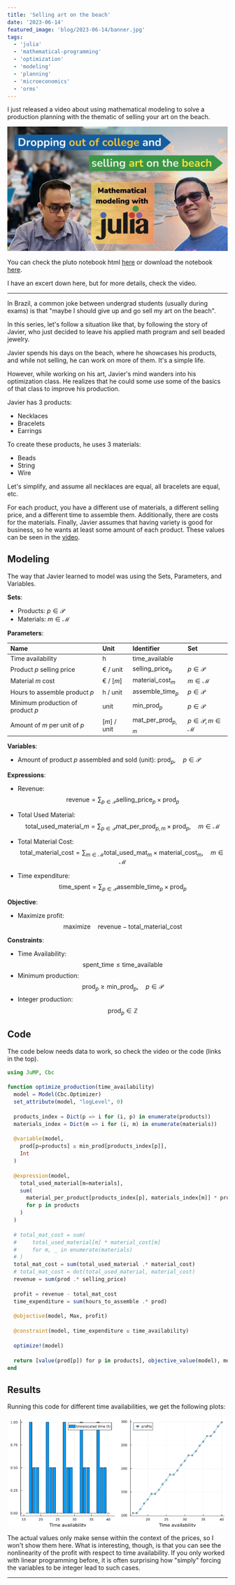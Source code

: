 ```yaml
---
title: 'Selling art on the beach'
date: '2023-06-14'
featured_image: 'blog/2023-06-14/banner.jpg'
tags:
  - 'julia'
  - 'mathematical-programming'
  - 'optimization'
  - 'modeling'
  - 'planning'
  - 'microeconomics'
  - 'orms'
---
```


I just released a video about using mathematical modeling to solve a production planning with the thematic of selling your art on the beach.

[![Banner for youtube video](/blog/2023-06-14/banner.jpg)](https://youtu.be/IOUi1juD5HQ)

You can check the pluto notebook html [here](/blog/2023-06-14/selling-art-on-the-beach.html) or download the notebook [here](https://github.com/abelsiqueira/youtube/blob/main/selling-art-on-the-beach.jl).

I have an excert down here, but for more details, check the video.

---

In Brazil, a common joke between undergrad students (usually during exams) is that "maybe I should give up and go sell my art on the beach".

In this series, let's follow a situation like that, by following the story of Javier, who just decided to leave his applied math program and sell beaded jewelry.

Javier spends his days on the beach, where he showcases his products, and while not selling, he can work on more of them.
It's a simple life.

However, while working on his art, Javier's mind wanders into his optimization class. He realizes that he could some use some of the basics of that class to improve his production.

Javier has 3 products:

- Necklaces
- Bracelets
- Earrings

To create these products, he uses 3 materials:

- Beads
- String
- Wire

Let's simplify, and assume all necklaces are equal, all bracelets are equal, etc.

For each product, you have a different use of materials, a different selling price, and a different time to assemble them.
Additionally, there are costs for the materials.
Finally, Javier assumes that having variety is good for business, so he wants at least some amount of each product.
These values can be seen in the [video](https://youtu.be/IOUi1juD5HQ).

## Modeling

The way that Javier learned to model was using the Sets, Parameters, and Variables.

**Sets**:

- Products: $p \in \mathcal{P}$
- Materials: $m \in \mathcal{M}$

**Parameters**:

| Name | Unit | Identifier | Set |
|:--|:--|:--|:--|
| Time availability | h | $\text{time\_available}$ | |
| Product $p$ selling price | € / unit | $\text{selling\_price}_p$ | $p \in \mathcal{P}$ |
| Material $m$ cost | € / [$m$] | $\text{material\_cost}_m$ | $m \in \mathcal{M}$ |
| Hours to assemble product $p$ | h / unit | $\text{assemble\_time}_p$ | $p \in \mathcal{P}$ |
| Minimum production of product $p$ | unit | $\text{min\_prod}_p$ | $p \in \mathcal{P}$ |
| Amount of $m$ per unit of $p$ | [$m$] / unit | $\text{mat\_per\_prod}_{p,m}$ | $p \in \mathcal{P}, m \in \mathcal{M}$ |

**Variables**:

- Amount of product $p$ assembled and sold (unit): $\text{prod}_p, \quad p \in \mathcal{P}$

**Expressions**:

- Revenue: $$\text{revenue} = \sum_{p \in \mathcal{P}} \text{selling\_price}_p \times \text{prod}_p$$
- Total Used Material: $$\text{total\_used\_material}\_m = \sum_{p \in \mathcal{P}} \text{mat\_per\_prod}_{p,m} \times \text{prod}_p, \quad m \in \mathcal{M}$$

- Total Material Cost:
$$\text{total\_material\_cost} = \sum_{m \in \mathcal{M}} \text{total\_used\_mat}_m \times \text{material\_cost}_m, \quad m \in \mathcal{M}$$

- Time expenditure: $$\text{time\_spent} = \sum_{p \in \mathcal{P}} \text{assemble\_time}_p \times \text{prod}_p$$

**Objective**:

- Maximize profit: $$\text{maximize} \quad \text{revenue} - \text{total\_material\_cost}$$

**Constraints**:

- Time Availability: $$\text{spent\_time} \leq \text{time\_available}$$
- Minimum production: $$\text{prod}_p \geq \text{min\_prod}_p, \quad p \in \mathcal{P}$$
- Integer production: $$\text{prod}_p \in \mathbb{Z}$$

## Code

The code below needs data to work, so check the video or the code (links in the top).

```julia
using JuMP, Cbc

function optimize_production(time_availability)
  model = Model(Cbc.Optimizer)
  set_attribute(model, "logLevel", 0)

  products_index = Dict(p => i for (i, p) in enumerate(products))
  materials_index = Dict(m => i for (i, m) in enumerate(materials))

  @variable(model,
    prod[p=products] ≥ min_prod[products_index[p]],
    Int
  )

  @expression(model,
    total_used_material[m=materials],
    sum(
      material_per_product[products_index[p], materials_index[m]] * prod[p]
      for p in products
    )
  )

  # total_mat_cost = sum(
  # 	total_used_material[m] * material_cost[m]
  # 	for m, _ in enumerate(materials)
  # )
  total_mat_cost = sum(total_used_material .* material_cost)
  # total_mat_cost = dot(total_used_material, material_cost)
  revenue = sum(prod .* selling_price)

  profit = revenue - total_mat_cost
  time_expenditure = sum(hours_to_assemble .* prod)

  @objective(model, Max, profit)

  @constraint(model, time_expenditure ≤ time_availability)

  optimize!(model)

  return [value(prod[p]) for p in products], objective_value(model), model
end
```

## Results

Running this code for different time availabilities, we get the following plots:

![](/blog/2023-06-14/results.png)

The actual values only make sense within the context of the prices, so I won't show them here.
What is interesting, though, is that you can see the nonlinearity of the profit with respect to time availability.
If you only worked with linear programming before, it is often surprising how "simply" forcing the variables to be integer lead to such cases.

---

